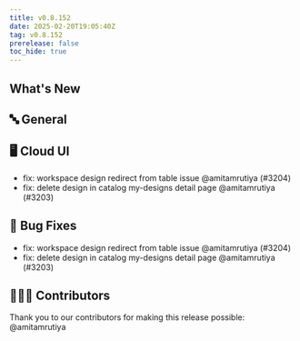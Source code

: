 ```yaml
---
title: v0.8.152
date: 2025-02-20T19:05:40Z
tag: v0.8.152
prerelease: false
toc_hide: true
---
```


## What's New
## 🔤 General
## 🖥 Cloud UI

- fix: workspace design redirect from table issue @amitamrutiya (#3204)
- fix: delete design in catalog my-designs detail page @amitamrutiya (#3203)

## 🐛 Bug Fixes

- fix: workspace design redirect from table issue @amitamrutiya (#3204)
- fix: delete design in catalog my-designs detail page @amitamrutiya (#3203)

## 👨🏽‍💻 Contributors

Thank you to our contributors for making this release possible:
@amitamrutiya


